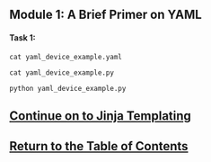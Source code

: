 ## Module 1: A Brief Primer on YAML

#### Task 1:

```
cat yaml_device_example.yaml
```

```
cat yaml_device_example.py
```

```
python yaml_device_example.py
```
## [Continue on to Jinja Templating](DEVWKS_1512_Guided_3.md)
## [Return to the Table of Contents](../../README.md)
